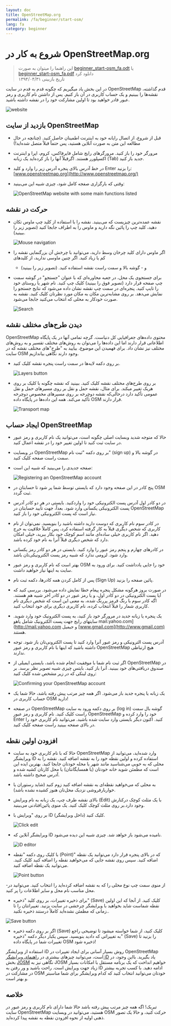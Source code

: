 ```yaml
---
layout: doc
title: OpenStreetMap.org
permalink: /fa/beginner/start-osm/
lang: fa
category: beginner
---
```


شروع به کار در OpenStreetMap.org
====================================

>این راهنما را میتوان به صورت [beginner_start-osm_fa.odt](/files/beginner_start-osm_fa.odt) یا [beginner_start-osm_fa.pdf](/files/beginner_start-osm_fa.pdf) دانلود کرد  
تاریخ بازبینی ۱۳۹۴/۰۴/۳۱  

در این بخش یاد میگیریم که چگونه قدم به قدم
در سایت OpenStreetMap قدم گذاشته، نقشه‌ها را ببینیم و یک حساب کاربری در آن باز کنیم.
پس از داشتن نام کاربری و رمز عبور فادر خواهید بود
تا اولین مشارکت خود را در نفشه داشته باشید.

![website][]

بازدید از سایت OpenStreetMap
-------------------------------

- قبل از شروع، از اتصال رایانه خود به اینترنت اطمینان حاصل کنید.
    (چنانچه در حال مطالعه این متن به صورت آنلاین هستید، پس حتماً قبلاً متصل شده‌اید!)
- مرورگر خود را باز کنید. مرورگرهای رایج شامل فایرفاکس، کروم، اپرا و اینترنت
    اکسپلورر هستند. اگرقبلاً آنها را باز کرده‌اید یک زبانه (Tab) جدید باز کنید.
- در خط آدرس بالای پنجره آدرس زیر را وارد و کلید Enter را بزنید:
    [www.openstreetmap.org](http://www.openstreetmap.org/)
- وقتی که بارگزاری صفجه کامل شود، چیزی شبیه این
    می‌بینید:

    ![OpenStreetMap website with some main functions listed][]

حرکت در نقشه
----------------

- نقشه عمده‌ترین چیزیست که می‌بینید. نقشه را با
    استفاده از کلید چپ ماوس تکان دهید، کلید چپ را پائین نگه دارید و
    ماوس را به اطراف جابجا کنید (تصویر زیر را ببینید).

    ![Mouse navigation][]

- اگر ماوس دارای کلید چرخان وسط دارید، می‌توانید با چرخش آن بزرگنمایی نقشه را کم یا زیاد کنید.
    اگر چنین ماوسی ندارید، از کلیدهای
    + و - گوشه بالا و سمت راست نقشه استفاده کنید. (تصویر زیر را
    ببینید)
- برای جستجوی یک محل، در جعبه محاوره‌ای که با عنوان "جستجو" در گوشه 
    سمت چپ صفحه قرار  دارد (تصویر فوق را ببینید) کلیک چپ کنید. نام
    شهر یا روستای خود را تایپ کنید. پنجره‌ای 
    در سمت چپ نقشه نشان داده می‌شود که نتایج جستجو را نمایش می‌دهد. بر روی 
    مشابه‌ترین مکان به مکان مورد نظرتان کلیک کنید. نقشه 
    به صورت خودکار به محلی که انتخاب می‌کنید جابجا می‌شود.

    ![Search][]
   

دیدن طرح‌های مختلف نقشه
------------------------

OpenStreetMap محتوی داده‌های جغرافیایی کل دنیاست. گرچه 
تمامی آنها در یک پایگاه اطلاعاتی قرار دارند اما این داده‌ها را می‌توان 
به روش‌های مختلف تقسیر و به روش‌های مختلف نیز نشان داد. برای فهمیدن این موضوع، بیایید به "طرح"های مختلف نقشه که در سایت OSM وجود دارند
نگاهی بیاندازیم.

- بر روی دکمه لایه‌ها در سمت راست پنجره نقشه کلیک کنید.

    ![Layers button][]

- بر روی طرح‌های مختلف نقشه کلیک کنید. ببینید که نقشه چگونه
    با کلیک بر روی هریک تغییر میکند. برای مثال، نقشه حمل و نقل بر روی 
    مسیرهای حمل و نقل عمومی تأکید دارد درحالی‌که نقشه دوچرخه بر روی مسیرهای مخصوص دوچرخه تأکید
    می‌کند. همه این داده‌ها در پایگاه داده OSM
    قرار دارند.

    ![Transport map][]

ایجاد حساب OpenStreetMap
-------------------------------

- حالا که متوجه شدید وبسایت اصلی چگونه است، می‌توانید
    یک نام کاربری و رمز عبور در سایت ثبت کنید تا اولین
    تغییر خود را در نقشه اعمال کنید.
- در وبسایت OpenStreetMap بر روی دکمه "ثبت نام" (sign up) در گوشه بالا و سمت
     راست صفحه کلیک کنید.
- صفحه جدیدی را می‌بینید که شبیه این است:

    ![Registering an OpenStreetMap account][]

- پنج کادر در این صفحه وجود دارد که بایستی توسط شما پر شود
    تا حسابتان در OSM ثبت گردد.
- در دو کادر اول آدرس پست الکترونیکی خود را واردکنید. بایستی
    در هر دو کادر آدرس پست الکترونیکی یکسانی وارد شود. بعداً، جهت تأیید حسابتان در 
    OpenStreetMap نیاز است که پست الکترونیکی خود را باز کنید.
- در کادر سوم نام کاربری که دوست دارید داشته باشید را بنویسید.
    نمی‌توان از نام کاربری که شخص دیگری قبلاً  به کار گرفته استفاده کرد،
    پس کاملاً خلاقیت به خرج دهید. اگر نام کاربری خیلی ساده‌ای مانند اسم کوچک خود 
    بکار ببرید، خیلی امکان دارد که شخص دیگری قبلاً آنرا 
    به نام خود کرده باشد.
- در کادرهای چهارم و پنجم رمز عبور را وارد کنید. بایستی در 
    هر دو کادر رمز یکسانی وارد شود. لزومی ندارد که 
    شبیه رمز پست الکترونیکی‌تان باشد.
- بهتر است که نام کاربری و رمز عبور OSM خود را جایی یادداشت کنید. برای
    ورود به سایت به اینها نیاز خواهید داشت.
- پس از کامل کردن همه کادرها، دکمه ثبت نام (Sign Up) 
    پائین صفحه را بزنید.
- در صورت بروز هرگونه مشکل پنجره پیغام خطا نمایش داده می‌شود. بررسی کنید که آیا
    پست الکترونیکی در دو کادر اول، و یا 
    رمز عبور در دو کادر آخر شبیه هم هستند. اگه کادر سوم با رنگ قرمز پررنگ شده، 
    به معنی این است که شخص دیگری
    نام کاربری شمار را قبلاً انتخاب کرده، نام کاربری دیگری برای خود انتخاب کنید.
- یک پنجره یا زبانه جدید در مرورگر خود باز کنید، به پست الکترونیک خود
    وارد شوید. سایتهای رایج جهت پست الکترونیک شامل یاهو mail.yahoo.com](http://mail.yahoo.com 
    و جیمیل [www.gmail.com](http://www.gmail.com) هستند.
- آدرس پست الترونیکی و رمز عبور آنرا وارد کنید تا پست الکترونی‌تان باز شود.
    توجه داشته باشید که اینها با نام کاربری و رمز عبور OpenStreetMap هیچ 
    ارتباطی ندارند.
- اگر ثبت نام شما با موفقیت انجام شده باشد، بایستی ایمیلی از 
    OpenStreetMap در صندوق دریافتی‌های خود ببینید. آنرا باز کنید. بایتس چیزی شبیه تصویر
    نظر برسد. بر روی لینکی که در زیر 
    مشخص شده کلیک کنید:

    ![Confirming your OpenStreetMap account][]

- یک زبانه یا پنجره جدید باز می‌شود. اگر همه چیز مرتب پیش رفته باشد، حالا 
    شما یک حساب کاربری در OSM دارید!
- در صفحه OpenStreetMap بر روی دکمه ورود به سایت (log in) گوشه بال سمت راست کلیک کنید.
    نام کاربری و رمز عبور OpenStreetMap خود را وارد کرده و Enter کنید.
    اکنون دیگر بایستی وارد سایت شده باشید. می‌توانید نام کاربری خود را در بالای صفحه ببینید
     راست صفحه کلیک کنید.

افزودن اولین نقطه
------------------------

- حالا که با نام کاربری خود به سایت OpenStreetMap وارد شده‌اید،
    ‌می‌توانید از ویرایشگر iD استفاده کرده و اولین نقطه خود را به نقشه 
    اضافه کنید.
نقشه را به محلی که به خوبی می‌شناسید مانند شهر یا محله خودتان 
    جابجا کنید. بهترین ایده این است که مطمئن شوید خانه خودتان (یا همسایگانتان) یا محل کارتان کشیه شده و آدرس صحیح داشته باشد.   
- به محلی که می‌خواهید نقطه‌ای به نقشه اضافه کنید زوم کنید (شاید رستوران یا خواربارفروشی نزدیک محل‌تان هنوز کشیده نشده باشد).
- بالای نقشه طرف چپ، یک زبانه به نام ویرایش (Edit) با یک 
    مثلث کوچک درکنارش وجود دارد.بر روی مثلث کوچک کلیک کنید. یک منوی پائین‌افتادنی 
    می‌بینید.
- بر روی "ویرایش با iD (داخل ویرایشگر) کلیک کنید.

    ![Click edit][]

- ویرایشگر آنلاین که iD نامیده می‌شود باز خواهد شد. چیزی شبیه این دیده می‌شود.

    ![iD editor][]

- با کلیک روی دکمه "نقطه (Point)" که در بالای پنجره قرار دارد 
    می‌توانید یک نقطه اضافه کنید. سپس روی نقشه جایی که می‌خواهید نقطه را اضافه کنید کلیک کنید.
    می‌توانید یک نقطه اضافه کنید. 

    ![Point button][]    

-از منوی سمت چپ نوع محلی را که به نقشه اضافه کرده‌اید 
    را انتخاب کنید. می‌توانید در محل مناسب نام محل و سایر اطلاعات را 
    پر کنید.
- برای ذخیره تغییرات، بر روی کلید "ذخیره" (Save)  کلیک کنید. از آنجا که این اولین
    نقطه شماست شاید بخواهید با ویرایشگر چرخشی در سایت بزنید. تغییراتتان را تا زمانی که
    مطمئن نشده‌اید کاملاً درستند ذخیره نکنید..

![Save button][]    

- اگر بر روی دکمه ذخیره (Save) کلیک کنید، از شما خواسته میشود تا توضیحی راجع به تغییراتی که دادید بنویسید.
    سپس یکبار دیگر دکمه "ذخیره" (Save) را بزنید تا تغییرات شما در
    پایگاه داده OSM ذخیره شود!


استفاده از ویرایشگر iD روش بسیار آسانی برای ایجاد تغییرات در OpenStreetMap است، می‌توانید چیزهای بیشتری در [راهنمای ویرایشگر iD](/fa/beginner/id-editor/) یاد بگیرید. بااین وجود، در بخش [JOSM](/fa/josm/) نگاهی نیز
به JOSM خواهیم انداخت که یک برنامه مستقل با امکانات بسیار زیاد جهت ویرایش است. راحت باشید و 
ور رفتن به iD ادامه دهید. با کسب تجربه بیشتر در مشارکت در OSM خودتان می‌توانید انتخاب کنید که 
کدام ویرایشگر برای شما مناسبتر و بهتر است.

خلاصه
-------

تبریک! اگه همه چیز مرتب پیش رفته باشد حالا شما دارای نام کاربری
و رمز عبور در سایت OpenStreetMap هستید، می‌توانید در وبسایت OSM حرکت کنید، و حالا یک تصور ذهنی
اولیه از نحوه افزودن نقطه به نقشه پیدا کرده‌اید.



[website]: /images/beginner/start-osm_website.png
[OpenStreetMap website with some main functions listed]: /images/beginner/osm-website-main-functions.png
[Mouse navigation]: /images/beginner/mouse-navigation.png
[Search]: /images/beginner/search.png
[Layers button]: /images/beginner/layers.png
[Transport map]: /images/beginner/transport-map.png
[Registering an OpenStreetMap account]: /images/beginner/registering-account.png
[Confirming your OpenStreetMap account]: /images/beginner/confirming-account.png
[Click edit]: /images/beginner/click-edit.png
[iD editor]: /images/beginner/id-editor.png
[Point button]: /images/beginner/point-button.png
[Save button]: /images/beginner/save-button.png
